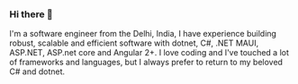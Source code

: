 ### Hi there 👋

I'm a software engineer from the Delhi, India, I have experience building robust, scalable and efficient software with dotnet, C#, .NET MAUI, ASP.NET, ASP.net core and Angular 2+. I love coding and I've touched a lot of frameworks and languages, but I always prefer to return to my beloved C# and dotnet.
